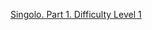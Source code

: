 [Singolo. Part 1. Difficulty Level 1](https://github.com/rolling-scopes-school/tasks/blob/master/tasks/markups/level-2/singolo/part-1/singolo-1-ru.md)
